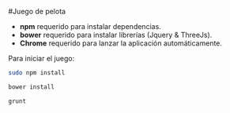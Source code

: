 #Juego de pelota
* **npm** requerido para instalar dependencias.
* **bower** requerido para instalar librerías (Jquery & ThreeJs).
* **Chrome** requerido para lanzar la aplicación automáticamente.

Para iniciar el juego:
```bash
sudo npm install
```

```bash
bower install
```

```bash
grunt
```